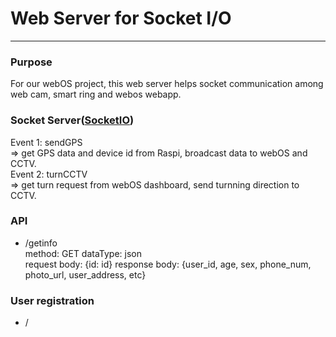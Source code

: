# Web Server for Socket I/O
---
### Purpose      
For our webOS project, this web server helps socket communication among web cam, smart ring and webos webapp.  
### Socket Server([SocketIO](https://socket.io/))    
Event 1: sendGPS     
=> get GPS data and device id from Raspi, broadcast data to webOS and CCTV.   
Event 2: turnCCTV      
=> get turn request from webOS dashboard, send turnning direction to CCTV.

### API    
* /getinfo      
method: GET
dataType: json     
request body: {id: id}
response body: {user_id, age, sex, phone_num, photo_url, user_address, etc}     
        
### User registration     
* /


